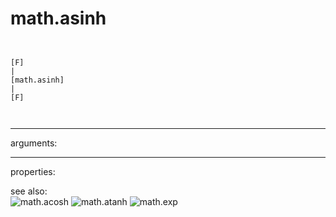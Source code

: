 # math.asinh

```


[F]
|
[math.asinh]
|
[F]

            
```
---
arguments:


---
properties:


see also:<br>
![math.acosh]("img/object_math.acosh.png")
![math.atanh]("img/object_math.atanh.png")
![math.exp]("img/object_math.exp.png")
